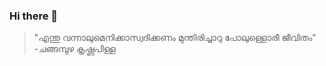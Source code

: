 ### Hi there 👋

> "എന്തു വന്നാലുമെനിക്കാസ്വദിക്കണം മുന്തിരിച്ചാറു പോലുള്ളൊരീ ജീവിതം"
> -ചങ്ങമ്പുഴ കൃഷ്ണപിള്ള

<!--
**renjithgr/renjithgr** is a ✨ _special_ ✨ repository because its `README.md` (this file) appears on your GitHub profile.

Here are some ideas to get you started:

- 🔭 I’m currently working on ...
- 🌱 I’m currently learning ...
- 👯 I’m looking to collaborate on ...
- 🤔 I’m looking for help with ...
- 💬 Ask me about ...
- 📫 How to reach me: ...
- 😄 Pronouns: ...
- ⚡ Fun fact: ...
-->
